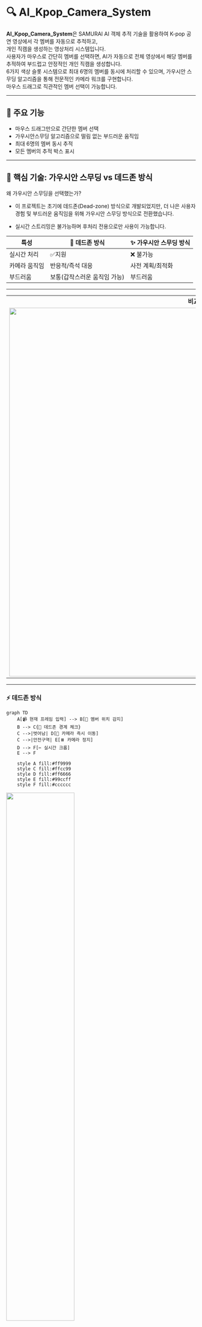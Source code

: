# 🔍 AI_Kpop_Camera_System

**AI_Kpop_Camera_System**은 SAMURAI AI 객체 추적 기술을 활용하여 K-pop 공연 영상에서 각 멤버를 자동으로 추적하고,<br/>
개인 직캠을 생성하는 영상처리 시스템입니다.<br/>
사용자가 마우스로 간단히 멤버를 선택하면, AI가 자동으로 전체 영상에서 해당 멤버를 추적하여 부드럽고 안정적인 개인 직캠을 생성합니다.</br>
6가지 색상 슬롯 시스템으로 최대 6명의 멤버를 동시에 처리할 수 있으며, 가우시안 스무딩 알고리즘을 통해 전문적인 카메라 워크를 구현합니다.</br>
마우스 드래그로 직관적인 멤버 선택이 가능합니다.

---

## 🎯 주요 기능

  - 마우스 드래그만으로 간단한 멤버 선택
  - 가우시안스무딩 알고리즘으로 떨림 없는 부드러운 움직임
  - 최대 6명의 멤버 동시 추적
  - 모든 멤버의 추적 박스 표시

---

## 🧠 핵심 기술: 가우시안 스무딩 vs 데드존 방식

  왜 가우시안 스무딩을 선택했는가?</br>
  
  - 이 프로젝트는 초기에 데드존(Dead-zone) 방식으로 개발되었지만, 더 나은 사용자 경험 및 부드러운 움직임을 위해 가우시안 스무딩 방식으로 전환했습니다.</br>

  - 실시간 스트리밍은 불가능하며 후처리 전용으로만 사용이 가능합니다.

|특성|🎯 데드존 방식|✨ 가우시안 스무딩 방식|
|------|---|---|
|실시간 처리|✅지원|❌ 불가능|
|카메라 움직임|반응적/즉석 대응|사전 계획/최적화|
|부드러움|보통(갑작스러운 움직임 가능)|부드러움|

---

<table>
  <tr>
    <td align="center"><b>비교</b></td>
  </tr>
  <tr>
    <td><img src="./images/방식 설명.gif" width="980px"></td>
  </tr>
</table>

---

### ⚡ 데드존 방식
```mermaid
graph TD
    A[📹 현재 프레임 입력] --> B[📍 멤버 위치 감지]
    B --> C{🎯 데드존 경계 체크}
    C -->|벗어남| D[🔄 카메라 즉시 이동]
    C -->|안전구역| E[⏸️ 카메라 정지]
    D --> F[✂️ 실시간 크롭]
    E --> F
    
    style A fill:#ff9999
    style C fill:#ffcc99
    style D fill:#ff6666
    style E fill:#99ccff
    style F fill:#cccccc
```
<img src="./images/데드존 설명.png" width="60%">

### 🎪 가우시안 스무딩 (전체 경로 최적화)
```mermaid
graph TD
    A[📹 전체 영상 입력] --> B[🎯 AI 멤버 추적]
    B --> C[📊 전체 중심점 수집]
    C --> D[🔧 누락 데이터 보간]
    D --> E[🌊 가우시안 필터 적용]
    E --> F[📈 최적 경로 계산]
    F --> G[💾 경로 사전 저장]
    G --> H[✂️ 고품질 크롭 생성]
    
    style A fill:#9999ff
    style H fill:#9999ff
```

---

## ⚙️ 기술 스택

### AI/ML

 - SAMURAI (SAM 2.1) - Meta AI 객체 추적 모델
 - Gaussian Smoothing - 경로 최적화
 - Computer Vision - OpenCV 기반 영상 처리

### Backend

 - Python 3.8+
 - NumPy - 수치 연산
 - SciPy - 계산

### Frontend/UI

 - OpenCV GUI - 시각적 선택 인터페이스
 - PIL (Pillow) - 한글 텍스트 렌더링

---

## 🔧 설치 및 실행

### 꼭 순서대로 하셔야 실행이 됩니다.

Python 3.8 이상 필요


### SAMURAI 클론 및 라이브러리 다운

```bash
# 1. SAMURAI 프로젝트 다운로드
git clone https://github.com/yangchris11/samurai
cd samurai

# 2. 🚨 중요! PyTorch를 먼저 설치해야 함
pip install torch>=2.3.1 torchvision>=0.18.1

# 3. SAM 2 설치 (SAMURAI 버전)
cd sam2
pip install -e .
pip install -e ".[notebooks]"

# 4. 다른 필요한 라이브러리들 설치
pip install matplotlib==3.7 tikzplotlib jpeg4py opencv-python lmdb pandas scipy loguru

# 5. SAM 2.1 체크포인트(모델 파일) 다운로드
cd ../checkpoints
./download_ckpts.sh
cd ..

# 5-1. checkpoints 폴더가 없다면(있으면 무시)
# samurai 폴더에서
mkdir checkpoints
cd checkpoints

python -c "import urllib.request; base_url = 'https://dl.fbaipublicfiles.com/segment_anything_2/092824/'; models = ['sam2.1_hiera_tiny.pt', 'sam2.1_hiera_small.pt', 'sam2.1_hiera_base_plus.pt']; [urllib.request.urlretrieve(f'{base_url}{model}', model) or print(f'✅ {model} downloaded!') for model in models]"

# SAM 2.1 모델을 checkpoints/ 폴더에 다운로드

# 6. 설치 확인(설치확인이 확실하면 안해도 상관 없습니다.)
python -c "import torch; import sam2; print('✅ PyTorch 버전:', torch.__version__); print('✅ SAM2 설치 완료!'); print('✅ 체크포인트 파일들 준비 완료!')"

#아래와 같이 뜨면 성공
✅ PyTorch 버전: 2.7.0+cpu
✅ SAM2 설치 완료!
✅ 체크포인트 파일들 준비 완료!

```

### AI-Powered-K-pop-Camera-System 클론 및 다운

```bash
git clone https://github.com/KBohyeon/AI-Powered-K-pop-Camera-System
#다운 후 samurai 파일에 복사 파일 안에 테스트 영상도 같이 있습니다(nmixx6.mp4) 
```

### 의존성 설치

```bash
pip install opencv-python
pip install numpy
pip install pillow
pip install scipy
```

---

📊 프로젝트 구조

samuria/</br>
├── assets    </br>
├── checkpoints                
├── data               
├── lib                       
├── sam2             </br>
├── scripts    # 사무라이 객체 인식 스크립트</br>
├── multi_member_optimal_system.py    </br>
├── 영상.mp4</br>

다운로드한 multi_member_optimal_system.py와 사용할 영상.mp4가 samuria 파일에 들어있어야합니다.

---
## 🌄 실행 결과 보기
원본 화질은 아래의 구글 드라이브에서 다운로드 후 확인이 가능합니다.
>[ (※ 멤버 전체 크롭 박스 영상 링크)](https://drive.google.com/file/d/1Z8fTXFBCOgYdPK6mFNNT5SSssFEGI6tu/view?usp=drive_link)</br>
>[ (※ 개인 크롭 영상 링크)](https://drive.google.com/file/d/1r_-Mr7mPRT2HAe8ER7Z8t5xjmkcKWmwe/view?usp=drive_link)
<table>
  <tr>
    <td align="center"><b>멤버 전체 크롭 박스</b></td>
  </tr>
  <tr>
    <td><img src="./images/전체.png" width="100%"></td>
  </tr>
  </table>

  <table>
    <tr>
    <td align="center"><b>개인 크롭</b></td>
  </tr>
  <tr>
    <td><img src="./images/해원 개인 크롭.png" width="50%"></td>
  </tr>
</table>
    <table>
    <tr>
    <td align="center"><b>미리 보기 GIF</b></td>
  </tr>
  <tr>
    <td><img src="./images/Full_View_With_Crop_Boxes.gif" width="960px"></td>
  </tr>
</table>

---

## 📌 향후 개선 방향

- 실시간 스트리밍 지원
- 현재 터미널내 실행 가능 -> GUI 인터페이스 개발
- 다양한 출력 비율 지원
- 직캠 이외 스포츠 등 사용 가능하도록 개발

---

## 📮 문의

**김보현**  
- 이메일: `qhgus9346@gmail.com`

